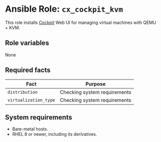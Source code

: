 # Ansible Role: `cx_cockpit_kvm`

This role installs [Cockpit](https://cockpit-project.org/) Web UI for managing virtual machines with QEMU + KVM.

## Role variables

None

## Required facts

| Fact                  | Purpose                      |
| --------------------- | ---------------------------- |
| `distribution`        | Checking system requirements |
| `virtualization_type` | Checking system requirements |

## System requirements

- Bare-metal hosts.
- RHEL 8 or newer, including its derivatives.
